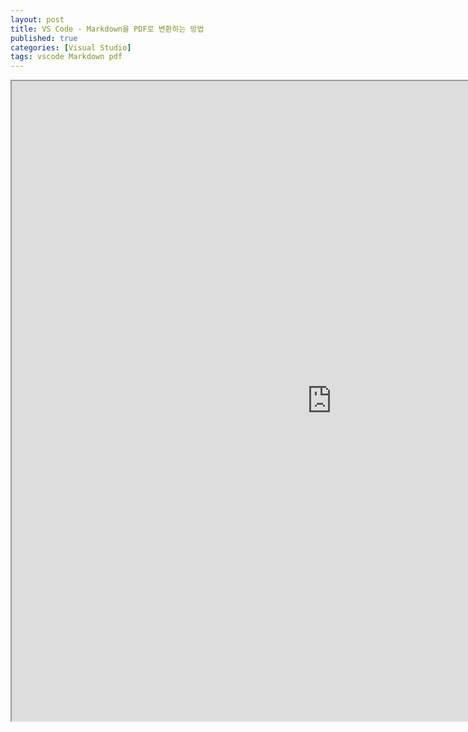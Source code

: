 ```yaml
---
layout: post
title: VS Code - Markdown을 PDF로 변환하는 방법
published: true
categories: [Visual Studio]
tags: vscode Markdown pdf
---
```

<iframe width="1024" height="1024" src="https://docs.google.com/document/d/e/2PACX-1vSzLTz68VP0DbS_PaTYM4_2gck54j6QsL9mirZ3c2d7d_s3p2ASSYUhneRLupUK058iMQKEmJ_Ae9Ca/pub?embedded=true"></iframe>  
  

